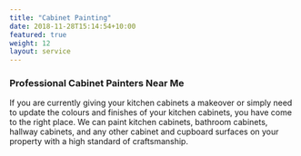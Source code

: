 ```yaml
---
title: "Cabinet Painting"
date: 2018-11-28T15:14:54+10:00
featured: true
weight: 12
layout: service
---
```

<div class="container relative">
<h3>Professional Cabinet Painters Near Me</h3>
<p></p><p>If you are currently giving your kitchen cabinets a makeover or simply need to update the colours and finishes of your kitchen cabinets, you have come to the right place. We can paint kitchen cabinets, bathroom cabinets, hallway cabinets, and any other cabinet and cupboard surfaces on your property with a high standard of craftsmanship.</p>
</div> 
